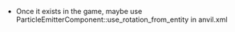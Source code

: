- Once it exists in the game, maybe use ParticleEmitterComponent::use_rotation_from_entity in anvil.xml
